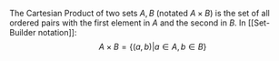 The Cartesian Product of two sets $A,B$ (notated $A\times B$) is the set of all ordered pairs with the first element in $A$ and the second in $B$. 
In [[Set-Builder notation]]:
$$A\times B = \{(a,b)|a\in A, b\in B\}$$